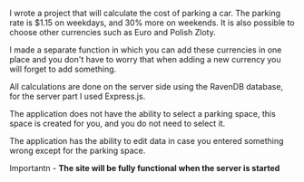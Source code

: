 I wrote a project that will calculate the cost of parking a car.
The parking rate is $1.15 on weekdays, and 30% more on weekends. It is also possible to choose other currencies such as Euro and Polish Zloty.

I made a separate function in which you can add these currencies in one place and you don't have to worry that when adding a new currency you will forget to add something.

All calculations are done on the server side using the RavenDB database, for the server part I used Express.js.

The application does not have the ability to select a parking space, this space is created for you, and you do not need to select it.

The application has the ability to edit data in case you entered something wrong except for the parking space.

Importantn - **The site will be fully functional when the server is started**